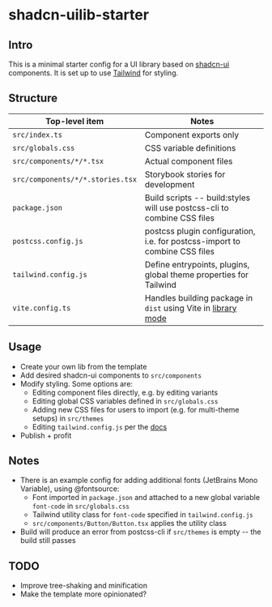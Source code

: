 # shadcn-uilib-starter

## Intro
This is a minimal starter config for a UI library based on [shadcn-ui](https://ui.shadcn.com/) components. It is set up to use [Tailwind](https://tailwindcss.com/) for styling.

## Structure
| Top-level item | Notes |
| ------------- | ------- |
| `src/index.ts` | Component exports only |
| `src/globals.css` | CSS variable definitions |
| `src/components/*/*.tsx` | Actual component files |
| `src/components/*/*.stories.tsx` | Storybook stories for development |
| `package.json` | Build scripts -- build:styles will use postcss-cli to combine CSS files |
| `postcss.config.js` | postcss plugin configuration, i.e. for postcss-import to combine CSS files |
| `tailwind.config.js` | Define entrypoints, plugins, global theme properties for Tailwind |
| `vite.config.ts` | Handles building package in `dist` using Vite in [library mode](https://vitejs.dev/guide/build#library-mode) |

## Usage
- Create your own lib from the template
- Add desired shadcn-ui components to `src/components`
- Modify styling. Some options are:
  - Editing component files directly, e.g. by editing variants
  - Editing global CSS variables defined in `src/globals.css`
  - Adding new CSS files for users to import (e.g. for multi-theme setups) in `src/themes`
  - Editing `tailwind.config.js` per the [docs](https://tailwindcss.com/docs/configuration)
- Publish + profit

## Notes
- There is an example config for adding additional fonts (JetBrains Mono Variable), using @fontsource:
  - Font imported in `package.json` and attached to a new global variable `font-code` in `src/globals.css`
  - Tailwind utility class for `font-code` specified in `tailwind.config.js`
  - `src/components/Button/Button.tsx` applies the utility class
- Build will produce an error from postcss-cli if `src/themes` is empty -- the build still passes

## TODO
- Improve tree-shaking and minification
- Make the template more opinionated?
